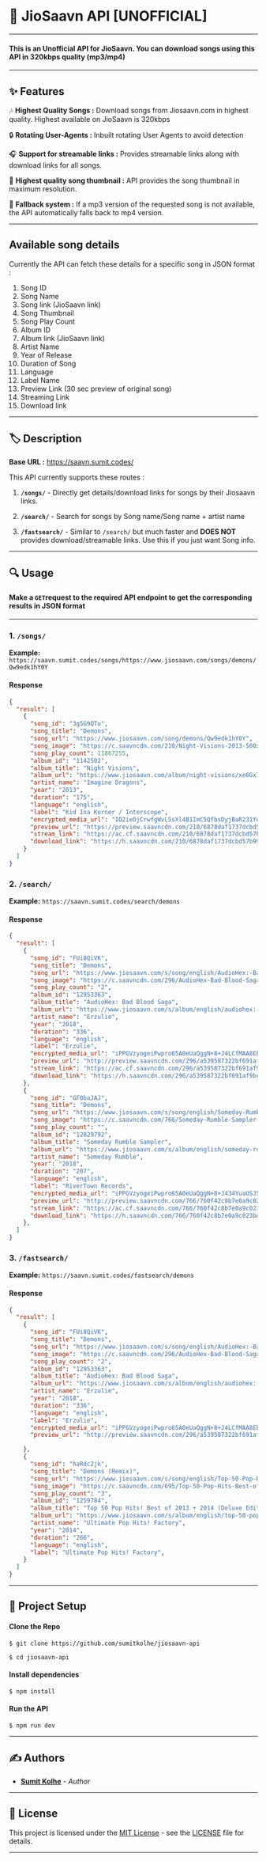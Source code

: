 # :musical_note: JioSaavn API [UNOFFICIAL]

---

#### This is an Unofficial API for JioSaavn. You can download songs using this API in 320kbps quality (mp3/mp4)

---

## ✨ Features

:notes: **Highest Quality Songs :** Download songs from Jiosaavn.com in highest quality. Highest available on JioSaavn is 320kbps

:lock: **Rotating User-Agents :** Inbuilt rotating User Agents to avoid detection

:headphones: **Support for streamable links :** Provides streamable links along with download links for all songs.

:sunrise: **Highest quality song thumbnail :** API provides the  song thumbnail in maximum resolution.

:rocket: **Fallback system :** If a mp3 version of the requested song is not available, the API automatically falls back to mp4 version.

---

## Available song details

Currently the API can fetch these details for a specific song in JSON format : 

1. Song ID
2. Song Name
3. Song link (JioSaavn link)
4. Song Thumbnail
5. Song Play Count
6. Album ID
7. Album link (JioSaavn link)
8. Artist Name
9. Year of Release
10. Duration of Song
11. Language
12. Label Name
13. Preview Link (30 sec preview of original song)
14. Streaming Link
15. Download link

---

## :label: Description

**Base URL :** https://saavn.sumit.codes/

This API currently supports these routes :

1. **`/songs/`** - Directly get details/download links for songs by their Jiosaavn links.

2. **`/search/`** - Search for songs by Song name/Song name + artist name

3. **`/fastsearch/`** - Similar to `/search/` but much faster and **DOES NOT** provides download/streamable links. Use this if you just want Song info. 

---

## :mag: Usage

#### Make a `GET`request to the required API endpoint to get the corresponding results in JSON format



---

### 1. `/songs/`

**Example:** `https://saavn.sumit.codes/songs/https://www.jiosaavn.com/songs/demons/Qw9edk1hY0Y`

#### Response

```JSON
{
  "result": [
    {
      "song_id": "3g5G9QTu",
      "song_title": "Demons",
      "song_url": "https://www.jiosaavn.com/song/demons/Qw9edk1hY0Y",
      "song_image": "https://c.saavncdn.com/210/Night-Visions-2013-500x500.jpg",
      "song_play_count": 11867255,
      "album_id": "1142502",
      "album_title": "Night Visions",
      "album_url": "https://www.jiosaavn.com/album/night-visions/xe6Gx7Sg12U_",
      "artist_name": "Imagine Dragons",
      "year": "2013",
      "duration": "175",
      "language": "english",
      "label": "Kid Ina Korner / Interscope",
      "encrypted_media_url": "ID2ieOjCrwfgWvL5sXl4B1ImC5QfbsDyjBaR231YewUnWfxJpTqCuS3Chy+zqaoKB7kn8aJ0n4ox+kfV6Pm48hw7tS9a8Gtq",
      "preview_url": "https://preview.saavncdn.com/210/6878daf1737dcbd57b99677f085952d1_96_p.mp4",
      "stream_link": "https://ac.cf.saavncdn.com/210/6878daf1737dcbd57b99677f085952d1_320.mp4?Expires=1595426237&Signature=Pk-WkQKaXEhZ7flNKjtuUQobK19MitXPYZ3-bmo3BhddHxXgnPmYqaZGBOIPiGuT2rsKBwQ~pYAzf3XNv5jhZicFO4uGEjSKYd58sFAEFCZeOx6hyvbOd4KfRfna2t3kTJqVlYTGty-VPvzdVpseVaQB~SRQ26O0t~OzAd4Jig-Oho~TXxnYdzW4TGLsG3UNDwuyG6GS7FZt~-c1W74VsWLMcbM1CbxDycgmabRKN0sq0xGDjiy1LnBIUDG1Ty0dPbaj9LYI8X0fpmT8zrE7W6QUB58j3RaKJDEdf34JNW-1X0Ejg-OojRge1fO5UREbhOT2yikFd8kvmgxk-4M8kA__&Key-Pair-Id=APKAJB334VX63D3WJ5ZQ",
      "download_link": "https://h.saavncdn.com/210/6878daf1737dcbd57b99677f085952d1_320.mp3"
    }
  ]
}
```

### 2. `/search/`

**Example:** `https://saavn.sumit.codes/search/demons`

#### Response

```JSON
{
  "result": [
    {
      "song_id": "FUi8QiVK",
      "song_title": "Demons",
      "song_url": "https://www.jiosaavn.com/s/song/english/AudioHex:-Bad-Blood-Saga/Demons/Nj0CCSVZYXg",
      "song_image": "https://c.saavncdn.com/296/AudioHex-Bad-Blood-Saga-English-2018-20180511141817-500x500.jpg",
      "song_play_count": "2",
      "album_id": "12953363",
      "album_title": "AudioHex: Bad Blood Saga",
      "album_url": "https://www.jiosaavn.com/s/album/english/audiohex:-bad-blood-saga-2018/UXO7x6-fzzk_",
      "artist_name": "Erzulie",
      "year": "2018",
      "duration": "336",
      "language": "english",
      "label": "Erzulie",
      "encrypted_media_url": "iPPGVzyogeiPwpro65A0eUaQggN+8+J4LCfMAA8EbMS69tFi1oiw04CITGMclEBMOTIQLhn7kIvq+Raxb3lC34PzFaL/aK97",
      "preview_url": "http://preview.saavncdn.com/296/a539587322bf691af9bcfc53e74bda9b_96_p.mp4",
      "stream_link": "https://ac.cf.saavncdn.com/296/a539587322bf691af9bcfc53e74bda9b_320.mp4?Expires=1595426317&Signature=IB~B055IG8UeGAlsmUy6OpqpizE5yM-yVUNKtcUDXy~DBN8umd1xOxoJFVn0Sf-QvGWDgyod8T9UkoYWx4h3H7xG4F0J0yswSWqmwSYFiqetJIyXmx8AAvttUXOa~G6M4j7e4qzNY-DOakgoCa8~SU5RKnjScrZF~1j7Tw0UMe-tMZ4V~MQ6s3MwUGRhqT66s~~ssqrmcaMIQk3WArLtsV6Klkx11Obj4D~lHvbP~hk3YgHup52mL1tZlqSdWmml8hCtXZnrYo-6oSjuhUjRWzLLK3bAhjdHnnn-YijoQ64JknNCztik6~eFtPehCfqIpYyReBik9Ro2jjQb0WhsNA__&Key-Pair-Id=APKAJB334VX63D3WJ5ZQ",
      "download_link": "https://h.saavncdn.com/296/a539587322bf691af9bcfc53e74bda9b_320.mp3"
    },
    {
      "song_id": "GF0baJAJ",
      "song_title": "Demons",
      "song_url": "https://www.jiosaavn.com/s/song/english/Someday-Rumble-Sampler/Demons/Ny5bUxV6dnk",
      "song_image": "https://c.saavncdn.com/766/Someday-Rumble-Sampler-English-2018-20180503170014-500x500.jpg",
      "song_play_count": "",
      "album_id": "12829792",
      "album_title": "Someday Rumble Sampler",
      "album_url": "https://www.jiosaavn.com/s/album/english/someday-rumble-sampler-2018/VXrg-AmzSyc_",
      "artist_name": "Someday Rumble",
      "year": "2018",
      "duration": "207",
      "language": "english",
      "label": "RiverTown Records",
      "encrypted_media_url": "iPPGVzyogeiPwpro65A0eUaQggN+8+J434YuaUSJ5kRVC8RFVx0rbwBo38imLnOXNQJmg+/G39UEXcqySyHoyoPzFaL/aK97",
      "preview_url": "http://preview.saavncdn.com/766/760f42c8b7e0a9c023bd46bc60b02610_96_p.mp4",
      "stream_link": "https://ac.cf.saavncdn.com/766/760f42c8b7e0a9c023bd46bc60b02610_320.mp4?Expires=1595426320&Signature=fK33~7QpI8LkVcbBcoNV467HnLqNRk-JpFJHBhcZHQKAQ~pMZVdB7mI4Qkv1aDYn~JFy44cP~u6phnqlx6EtNsYLA6NfPT63nbjMmFfXcNkmVGzAntV9Pf6c3SeRvD2aNEnf0-rpBOoYnWn21Si4cqu90nxaBKEgGjvmzv9zNbGIiNMFHLiAl5wDcUO6Nku9O~3gvH3lwqqFM10ho3f4Cpl81MQcgEwkKw1huKNa9IFnptXqmT~vnoZ0fFtbWYzpH23j5xltEZEPKh2gsKnudLZHRY2Y3YeXdFbg3luu9iVbZWt6kZ~iTGYKsJj-DhbMLBnFIuTqHHXQ5MvyUcT2Qg__&Key-Pair-Id=APKAJB334VX63D3WJ5ZQ",
      "download_link": "https://h.saavncdn.com/766/760f42c8b7e0a9c023bd46bc60b02610_320.mp3"
    },
  ]
}
```

### 3. `/fastsearch/`

**Example:** `https://saavn.sumit.codes/fastsearch/demons`

#### Response

```JSON
{
  "result": [
    {
      "song_id": "FUi8QiVK",
      "song_title": "Demons",
      "song_url": "https://www.jiosaavn.com/s/song/english/AudioHex:-Bad-Blood-Saga/Demons/Nj0CCSVZYXg",
      "song_image": "https://c.saavncdn.com/296/AudioHex-Bad-Blood-Saga-English-2018-20180511141817-500x500.jpg",
      "song_play_count": "2",
      "album_id": "12953363",
      "album_title": "AudioHex: Bad Blood Saga",
      "album_url": "https://www.jiosaavn.com/s/album/english/audiohex:-bad-blood-saga-2018/UXO7x6-fzzk_",
      "artist_name": "Erzulie",
      "year": "2018",
      "duration": "336",
      "language": "english",
      "label": "Erzulie",
      "encrypted_media_url": "iPPGVzyogeiPwpro65A0eUaQggN+8+J4LCfMAA8EbMS69tFi1oiw04CITGMclEBMOTIQLhn7kIvq+Raxb3lC34PzFaL/aK97",
      "preview_url": "http://preview.saavncdn.com/296/a539587322bf691af9bcfc53e74bda9b_96_p.mp4",

    },
    {
      "song_id": "haRdc2jk",
      "song_title": "Demons (Remix)",
      "song_url": "https://www.jiosaavn.com/s/song/english/Top-50-Pop-Hits!-Best-of-2013-+-2014-Deluxe-Edition/Demons-Remix/GAk5VRcCXVg",
      "song_image": "https://c.saavncdn.com/695/Top-50-Pop-Hits-Best-of-2013-2014-Deluxe-Edition-English-2014-500x500.jpg",
      "song_play_count": "3",
      "album_id": "1259784",
      "album_title": "Top 50 Pop Hits! Best of 2013 + 2014 (Deluxe Edition)",
      "album_url": "https://www.jiosaavn.com/s/album/english/top-50-pop-hits!-best-of-2013-+-2014-deluxe-edition-2014/DpCXurqldeM_",
      "artist_name": "Ultimate Pop Hits! Factory",
      "year": "2014",
      "duration": "266",
      "language": "english",
      "label": "Ultimate Pop Hits! Factory",
    }
  ]
}
```

---

## :construction_worker: Project Setup

#### Clone the Repo 

```
$ git clone https://github.com/sumitkolhe/jiosaavn-api
```
```
$ cd jiosaavn-api
```

#### Install dependencies


```
$ npm install
```

#### Run the API


```
$ npm run dev
```

---
## ✍️ Authors

- [**Sumit Kolhe**](https://github.com/sumitkolhe) - _Author_

---

## 📜 License

This project is licensed under the [MIT License](https://opensource.org/licenses/MIT) - see the [LICENSE](LICENSE) file for details.

---